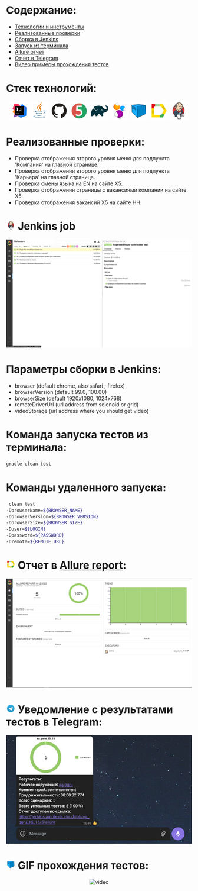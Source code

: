 ﻿# Содержание:

- [Технологии и инструменты](#rocket-технологии-и-инструменты)
- [Реализованные проверки](#scroll-реализованные-проверки)
- [Сборка в Jenkins](#-jenkins-job)
- [Запуск из терминала](#earth_africa-Запуск-тестов-из-терминала)
- [Allure отчет](#-отчет-в-allure-report)
- [Отчет в Telegram](#-уведомление-в-telegram-при-помощи-бота)
- [Видео примеры прохождения тестов](#-примеры-видео-о-прохождении-тестов)


# Стек технологий:

<p align="center">
<a href="https://www.jetbrains.com/idea/"><img src="images/Intelij_IDEA.svg" width="50" height="50"  alt="IDEA"/></a>
<a href="https://www.java.com/"><img src="images/Java.svg" width="50" height="50"  alt="Java"/></a>
<a href="https://github.com/"><img src="images/Github.svg" width="50" height="50"  alt="Github"/></a>
<a href="https://junit.org/junit5/"><img src="images/JUnit5.svg" width="50" height="50"  alt="JUnit 5"/></a>
<a href="https://gradle.org/"><img src="images/Gradle.svg" width="50" height="50"  alt="Gradle"/></a>
<a href="https://selenide.org/"><img src="images/Selenide.svg" width="50" height="50"  alt="Selenide"/></a>
<a href="https://aerokube.com/selenoid/"><img src="images/Selenoid.svg" width="50" height="50"  alt="Selenoid"/></a>
<a href="https://github.com/allure-framework/allure2"><img src="images/Allure_Report.svg" width="50" height="50"  alt="Allure"/></a>
<a href="https://www.jenkins.io/"><img src="images/Jenkins.svg" width="50" height="50"  alt="Jenkins"/></a>
</p>


# Реализованные проверки:

- Проверка отображения второго уровня меню для подпункта 'Компания' на главной странице.
- Проверка отображения второго уровня меню для подпункта 'Карьера' на главной странице.
- Проверка смены языка на EN на сайте Х5.
- Проверка отображения страницы с вакансиями компании на сайте Х5.
- Проверка отображения вакансий Х5 на сайте HH.


# <img src="images/Jenkins.svg" width="25" height="25"  alt="Jenkins"/></a> Jenkins job

<img src="images/jenkins_job_results2.png" alt="Jenkins"/></a>


# Параметры сборки в Jenkins:

* browser (default chrome, also safari ; firefox)
* browserVersion (default 99.0, 100.00)
* browserSize (default 1920x1080, 1024х768)
* remoteDriverUrl (url address from selenoid or grid)
* videoStorage (url address where you should get video)


# Команда запуска тестов из терминала:

```bash
gradle clean test
```

# Команды удаленного запуска:

```bash
 clean test
-DbrowserName=${BROWSER_NAME}
-DbrowserVersion=${BROWSER_VERSION}
-DbrowserSize=${BROWSER_SIZE}
-Duser=${LOGIN}
-Dpassword=${PASSWORD}
-Dremote=${REMOTE_URL}
```


# <img src="images/Allure_Report.svg" width="25" height="25"  alt="Allure"/></a> Отчет в <a target="_blank" href="https://jenkins.autotests.cloud/job/qa_guru_15_15/8/allure/">Allure report</a>:



<p align="center">
<img title="Allure Overview Dashboard" src="images/allure_main_page.png">
</p>



# <img src="images/Telegram.svg" width="25" height="25"  alt="Allure"/></a> Уведомление с результатами тестов в Telegram:

<p align="center">
<img title="Allure Overview Dashboard" src="images/telegram_bot.png">
</p>


# <img src="images/Selenoid.svg" width="25" height="25"  alt="Allure"/></a> GIF прохождения тестов:

<p align="center">
 <img title="Selenoid Video" src="images/test_video.gif" width="700" height="394"  alt="video"> 
</p>

